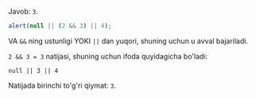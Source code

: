 Javob: `3`.

```js run
alert(null || (2 && 3) || 4);
```

VA `&&` ning ustunligi YOKI `||` dan yuqori, shuning uchun u avval bajariladi.

`2 && 3 = 3` natijasi, shuning uchun ifoda quyidagicha bo'ladi:

```
null || 3 || 4
```

Natijada birinchi to'g'ri qiymat: `3`.
